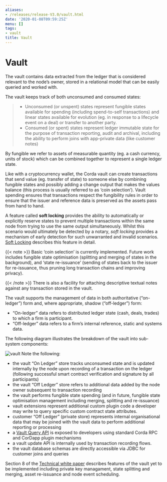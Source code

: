 ```yaml
---
aliases:
- /releases/release-V3.0/vault.html
date: '2020-01-08T09:59:25Z'
menu: []
tags:
- vault
title: Vault
---
```



# Vault

The vault contains data extracted from the ledger that is considered relevant to the node’s owner, stored in a relational model
that can be easily queried and worked with.

The vault keeps track of both unconsumed and consumed states:

> 
> 
> * Unconsumed (or unspent) states represent fungible states available for spending (including spend-to-self transactions)
> and linear states available for evolution (eg. in response to a lifecycle event on a deal) or transfer to another party.
> * Consumed (or spent) states represent ledger immutable state for the purpose of transaction reporting, audit and archival, including the ability to perform joins with app-private data (like customer notes)


By fungible we refer to assets of measurable quantity (eg. a cash currency, units of stock) which can be combined
together to represent a single ledger state.

Like with a cryptocurrency wallet, the Corda vault can create transactions that send value (eg. transfer of state) to
someone else by combining fungible states and possibly adding a change output that makes the values balance (this
process is usually referred to as ‘coin selection’). Vault spending ensures that transactions respect the fungibility
rules in order to ensure that the issuer and reference data is preserved as the assets pass from hand to hand.

A feature called **soft locking** provides the ability to automatically or explicitly reserve states to prevent
multiple transactions within the same node from trying to use the same output simultaneously. Whilst this scenario would
ultimately be detected by a notary, *soft locking* provides a mechanism of early detection for such unwarranted and
invalid scenarios. [Soft Locking](soft-locking.md) describes this feature in detail.

{{< note >}}
Basic ‘coin selection’ is currently implemented. Future work includes fungible state optimisation (splitting and
merging of states in the background), and ‘state re-issuance’ (sending of states back to the
issuer for re-issuance, thus pruning long transaction chains and improving privacy).

{{< /note >}}
There is also a facility for attaching descriptive textual notes against any transaction stored in the vault.

The vault supports the management of data in both authoritative (“on-ledger”) form and, where appropriate, shadow (“off-ledger”) form:


* “On-ledger” data refers to distributed ledger state (cash, deals, trades) to which a firm is participant.
* “Off-ledger” data refers to a firm’s internal reference, static and systems data.

The following diagram illustrates the breakdown of the vault into sub-system components:

![vault](/en/images/vault.png "vault")
Note the following:


* the vault “On Ledger” store tracks unconsumed state and is updated internally by the node upon recording of a transaction on the ledger
(following successful smart contract verification and signature by all participants)
* the vault “Off Ledger” store refers to additional data added by the node owner subsequent to transaction recording
* the vault performs fungible state spending (and in future, fungible state optimisation management including merging, splitting and re-issuance)
* vault extensions represent additional custom plugin code a developer may write to query specific custom contract state attributes.
* customer “Off Ledger” (private store) represents internal organisational data that may be joined with the vault data to perform additional reporting or processing
* a [Vault Query API](api-vault-query.md) is exposed to developers using standard Corda RPC and CorDapp plugin mechanisms
* a vault update API is internally used by transaction recording flows.
* the vault database schemas are directly accessible via JDBC for customer joins and queries

Section 8 of the [Technical white paper](/en/pdf/corda-technical-whitepaper.pdf) describes features of the vault yet to be implemented including private key managament, state splitting and merging, asset re-issuance and node event scheduling.


